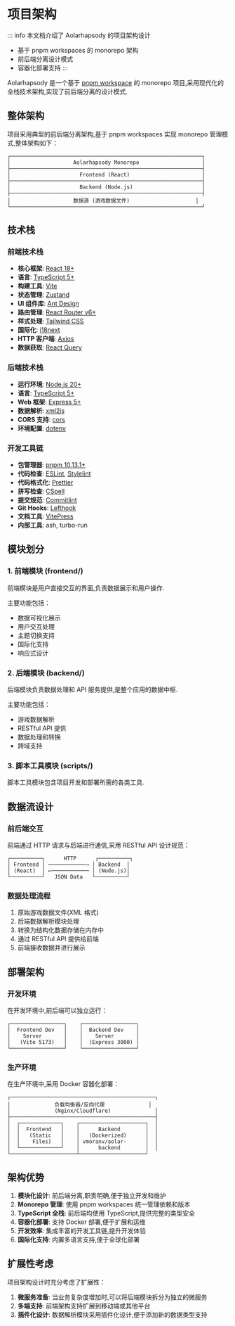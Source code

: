 # 项目架构

::: info 本文档介绍了 Aolarhapsody 的项目架构设计

- 基于 pnpm workspaces 的 monorepo 架构
- 前后端分离设计模式
- 容器化部署支持
  :::

Aolarhapsody 是一个基于 [pnpm workspace](https://pnpm.io/workspaces) 的 monorepo 项目,采用现代化的全栈技术架构,实现了前后端分离的设计模式.

## 整体架构

项目采用典型的前后端分离架构,基于 pnpm workspaces 实现 monorepo 管理模式,整体架构如下：

```
┌─────────────────────────────────────────────────────────────┐
│                    Aolarhapsody Monorepo                    │
├─────────────────────────────────────────────────────────────┤
│                      Frontend (React)                       │
├─────────────────────────────────────────────────────────────┤
│                      Backend (Node.js)                      │
├─────────────────────────────────────────────────────────────┤
│                    数据源 (游戏数据文件)                     │
└─────────────────────────────────────────────────────────────┘
```

## 技术栈

### 前端技术栈

- **核心框架**: [React 18+](https://reactjs.org/)
- **语言**: [TypeScript 5+](https://www.typescriptlang.org/)
- **构建工具**: [Vite](https://vitejs.dev/)
- **状态管理**: [Zustand](https://github.com/pmndrs/zustand)
- **UI 组件库**: [Ant Design](https://ant.design/)
- **路由管理**: [React Router v6+](https://reactrouter.com/)
- **样式处理**: [Tailwind CSS](https://tailwindcss.com/)
- **国际化**: [i18next](https://www.i18next.com/)
- **HTTP 客户端**: [Axios](https://axios-http.com/)
- **数据获取**: [React Query](https://tanstack.com/query/latest)

### 后端技术栈

- **运行环境**: [Node.js 20+](https://nodejs.org/)
- **语言**: [TypeScript 5+](https://www.typescriptlang.org/)
- **Web 框架**: [Express 5+](https://expressjs.com/)
- **数据解析**: [xml2js](https://github.com/Leonidas-from-XIV/node-xml2js)
- **CORS 支持**: [cors](https://github.com/expressjs/cors)
- **环境配置**: [dotenv](https://github.com/motdotla/dotenv)

### 开发工具链

- **包管理器**: [pnpm 10.13.1+](https://pnpm.io/)
- **代码检查**: [ESLint](https://eslint.org/), [Stylelint](https://stylelint.io/)
- **代码格式化**: [Prettier](https://prettier.io/)
- **拼写检查**: [CSpell](https://cspell.org/)
- **提交规范**: [Commitlint](https://commitlint.js.org/)
- **Git Hooks**: [Lefthook](https://github.com/evilmartians/lefthook)
- **文档工具**: [VitePress](https://vitepress.dev/)
- **内部工具**: ash, turbo-run

## 模块划分

### 1. 前端模块 (frontend/)

前端模块是用户直接交互的界面,负责数据展示和用户操作.

主要功能包括：

- 数据可视化展示
- 用户交互处理
- 主题切换支持
- 国际化支持
- 响应式设计

### 2. 后端模块 (backend/)

后端模块负责数据处理和 API 服务提供,是整个应用的数据中枢.

主要功能包括：

- 游戏数据解析
- RESTful API 提供
- 数据处理和转换
- 跨域支持

### 3. 脚本工具模块 (scripts/)

脚本工具模块包含项目开发和部署所需的各类工具.

## 数据流设计

### 前后端交互

前端通过 HTTP 请求与后端进行通信,采用 RESTful API 设计规范：

```
┌──────────┐      HTTP      ┌──────────┐
│ Frontend │ ────────────→ │ Backend  │
│ (React)  │ ←──────────── │ (Node.js)│
└──────────┘   JSON Data   └──────────┘
```

### 数据处理流程

1. 原始游戏数据文件(XML 格式)
2. 后端数据解析模块处理
3. 转换为结构化数据存储在内存中
4. 通过 RESTful API 提供给前端
5. 前端接收数据并进行展示

## 部署架构

### 开发环境

在开发环境中,前后端可以独立运行：

```
┌─────────────────┐    ┌─────────────────┐
│  Frontend Dev   │    │  Backend Dev    │
│    Server       │    │    Server       │
│   (Vite 5173)   │    │  (Express 3000) │
└─────────────────┘    └─────────────────┘
```

### 生产环境

在生产环境中,采用 Docker 容器化部署：

```
┌──────────────────────────────────────────────┐
│              负载均衡器/反向代理              │
│              (Nginx/Cloudflare)              │
├──────────────────────────────────────────────┤
│  ┌─────────────┐    ┌─────────────────────┐  │
│  │  Frontend   │    │      Backend        │  │
│  │   (Static   │    │   (Dockerized)      │  │
│  │    Files)   │    │ vmoranv/aolar-      │  │
│  └─────────────┘    │      backend        │  │
└─────────────────────┴─────────────────────┘
```

## 架构优势

1. **模块化设计**: 前后端分离,职责明确,便于独立开发和维护
2. **Monorepo 管理**: 使用 pnpm workspaces 统一管理依赖和版本
3. **TypeScript 全栈**: 前后端均使用 TypeScript,提供完整的类型安全
4. **容器化部署**: 支持 Docker 部署,便于扩展和运维
5. **开发效率**: 集成丰富的开发工具链,提升开发体验
6. **国际化支持**: 内置多语言支持,便于全球化部署

## 扩展性考虑

项目架构设计时充分考虑了扩展性：

1. **微服务准备**: 当业务复杂度增加时,可以将后端模块拆分为独立的微服务
2. **多端支持**: 前端架构支持扩展到移动端或其他平台
3. **插件化设计**: 数据解析模块采用插件化设计,便于添加新的数据类型支持
